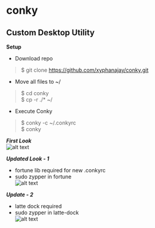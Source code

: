 # conky
## **Custom Desktop Utility**
**Setup**
- Download repo   
> $ git clone https://github.com/xyphanajay/conky.git   
- Move all files to ~/   
> $ cd conky   
> $ cp -r ./* ~/
- Execute Conky   
> $ conky -c ~/.conkyrc   
> $ conky

 ***First Look***   
![alt text](https://github.com/xyphanajay/conky/blob/master/Screenshot.png)

 ***Updated Look - 1***   
- fortune lib required for new .conkyrc  
- sudo zypper in fortune     
![alt text](https://github.com/xyphanajay/conky/blob/master/Screenshot2.png)

 ***Update - 2***  
- latte dock required
- sudo zypper in latte-dock   
![alt text](https://github.com/xyphanajay/conky/blob/master/Screenshot3.png)
